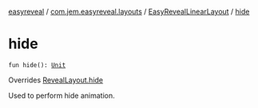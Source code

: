 [easyreveal](../../index.md) / [com.jem.easyreveal.layouts](../index.md) / [EasyRevealLinearLayout](index.md) / [hide](./hide.md)

# hide

`fun hide(): `[`Unit`](https://kotlinlang.org/api/latest/jvm/stdlib/kotlin/-unit/index.html)

Overrides [RevealLayout.hide](../../com.jem.easyreveal/-reveal-layout/hide.md)

Used to perform hide animation.

